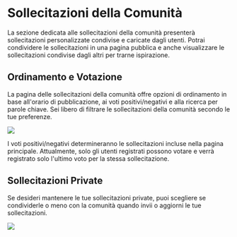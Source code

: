 # Sollecitazioni della Comunità

La sezione dedicata alle sollecitazioni della comunità presenterà sollecitazioni personalizzate condivise e caricate dagli utenti. Potrai condividere le sollecitazioni in una pagina pubblica e anche visualizzare le sollecitazioni condivise dagli altri per trarne ispirazione.

## Ordinamento e Votazione

La pagina delle sollecitazioni della comunità offre opzioni di ordinamento in base all'orario di pubblicazione, ai voti positivi/negativi e alla ricerca per parole chiave. Sei libero di filtrare le sollecitazioni della comunità secondo le tue preferenze.

![](https://img.newzone.top/2023-07-13-14-50-15.png?imageMogr2/format/webp/thumbnail/500x)

I voti positivi/negativi determineranno le sollecitazioni incluse nella pagina principale. Attualmente, solo gli utenti registrati possono votare e verrà registrato solo l'ultimo voto per la stessa sollecitazione.

## Sollecitazioni Private

Se desideri mantenere le tue sollecitazioni private, puoi scegliere se condividerle o meno con la comunità quando invii o aggiorni le tue sollecitazioni.

![](https://img.newzone.top/2023-07-13-09-13-00.gif?imageMogr2/format/webp/thumbnail/500x)
